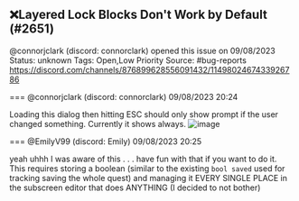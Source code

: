 ## ❌Layered Lock Blocks Don't Work by Default (#2651)
@connorjclark (discord: connorclark) opened this issue on 09/08/2023
Status: unknown
Tags: Open,Low Priority
Source: #bug-reports https://discord.com/channels/876899628556091432/1149802467433926786


=== @connorjclark (discord: connorclark) 09/08/2023 20:24

Loading this dialog then hitting ESC should only show prompt if the user changed something. Currently it shows always.
![image](https://cdn.discordapp.com/attachments/1149802467433926786/1149802467643625532/image.png?ex=65eb73fe&is=65d8fefe&hm=69cb887b096d05e6bc87a77e63e5a9eb6059ab7ed745113020ee007711278b5b&)

=== @EmilyV99 (discord: Emily) 09/08/2023 20:25

yeah uhhh
I was aware of this
. . . have fun with that if you want to do it.
This requires storing a boolean (similar to the existing `bool saved` used for tracking saving the whole quest)
and managing it EVERY SINGLE PLACE in the subscreen editor that does ANYTHING
(I decided to not bother)

